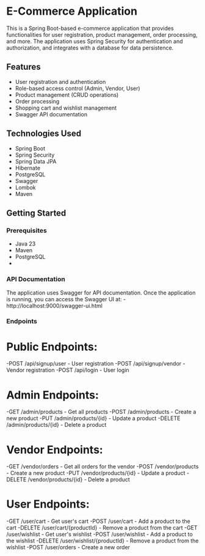 # E-Commerce Application

This is a Spring Boot-based e-commerce application that provides functionalities for user registration, product management, order processing, and more. The application uses Spring Security for authentication and authorization, and integrates with a database for data persistence.

## Features

- User registration and authentication
- Role-based access control (Admin, Vendor, User)
- Product management (CRUD operations)
- Order processing
- Shopping cart and wishlist management
- Swagger API documentation

## Technologies Used

- Spring Boot
- Spring Security
- Spring Data JPA
- Hibernate
- PostgreSQL
- Swagger
- Lombok
- Maven

## Getting Started

### Prerequisites

- Java 23 
- Maven
- PostgreSQL
- 
### API Documentation
  The application uses Swagger for API documentation. Once the application is running, you can access the Swagger UI at:
  -http://localhost:9000/swagger-ui.html

### Endpoints

# Public Endpoints:
  -POST /api/signup/user - User registration
  -POST /api/signup/vendor - Vendor registration
  -POST /api/login - User login
# Admin Endpoints:
  -GET /admin/products - Get all products
  -POST /admin/products - Create a new product
  -PUT /admin/products/{id} - Update a product
  -DELETE /admin/products/{id} - Delete a product
# Vendor Endpoints:
  -GET /vendor/orders - Get all orders for the vendor
  -POST /vendor/products - Create a new product
  -PUT /vendor/products/{id} - Update a product
  -DELETE /vendor/products/{id} - Delete a product
# User Endpoints:
  -GET /user/cart - Get user's cart
  -POST /user/cart - Add a product to the cart
  -DELETE /user/cart/{productId} - Remove a product from the cart
  -GET /user/wishlist - Get user's wishlist
  -POST /user/wishlist - Add a product to the wishlist
  -DELETE /user/wishlist/{productId} - Remove a product from the wishlist
  -POST /user/orders - Create a new order

